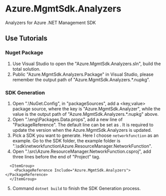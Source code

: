 # Azure.MgmtSdk.Analyzers
Analyzers for Azure .NET Management SDK

## Use Tutorials
### Nuget Package
1. Use Visual Studio to open the "Azure.MgmtSdk.Analyzers.sln", build the total solution.
2. Public "Azure.MgmtSdk.Analyzers.Package" in Visual Studio, please remember the output path of "Azure.MgmtSdk.Analyzers.*.nupkg".

### SDK Generation
1. Open ".\NuGet.Config", in "packageSources", add a <key,value> package source, where the key is "Azure.MgmtSdk.Analyzer", while the value is the output path of "Azure.MgmtSdk.Analyzers.*.nupkg" above.
2. Open ".\eng\Packages.Data.props", add a new line of "PackageReference". The default line can be set as <PackageReference Update="Azure.MgmtSdk.Analyzers" Version="0.1.0" PrivateAssets="All"/>. It is required to update the version when the Azure.MgmtSdk.Analyzers is updated.
3. Pick a SDK you want to generate. Here I choose `networkfunction` as an example. Go to the SDK folder, the example folder is ".\sdk\networkfunction\Azure.ResourceManager.NetworkFunction".
4. Open ".\src\Azure.ResourceManager.NetworkFunction.csproj", add three lines before the end of "Project" tag.
```
  <ItemGroup>
    <PackageReference Include="Azure.MgmtSdk.Analyzers"></PackageReference>
  </ItemGroup>
```
5. Command `dotnet build` to finish the SDK Generation process.